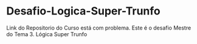 # Desafio-Logica-Super-Trunfo
Link do Repositorio do Curso está com problema. Este é o desafio Mestre do Tema 3. Lógica Super Trunfo
